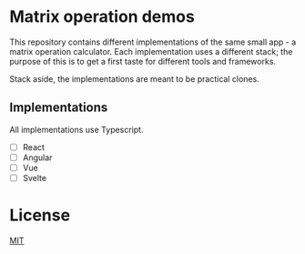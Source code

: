 # Matrix operation demos

This repository contains different implementations of the same small app - a matrix operation calculator.
Each implementation uses a different stack; the purpose of this is to get a first taste for different tools and frameworks.

Stack aside, the implementations are meant to be practical clones.

## Implementations 

All implementations use Typescript.

- [ ] React
- [ ] Angular
- [ ] Vue
- [ ] Svelte

# License

[MIT](https://choosealicense.com/licenses/mit/)